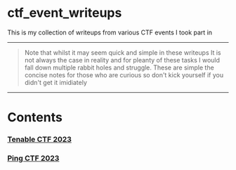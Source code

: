 # ctf_event_writeups
This is my collection of writeups from various CTF events I took part in

---
> Note that whilst it may seem quick and simple in these writeups It is not always the case in reality and for pleanty of these tasks I would fall down multiple rabbit holes and struggle. These are simple the concise notes for those who are curious so don't kick yourself if you didn't get it imidiately
---
# Contents
### [Tenable CTF 2023](tenable_ctf_2023/Contents.md)
### [Ping CTF 2023](ping_ctf_2023/Contents.md)